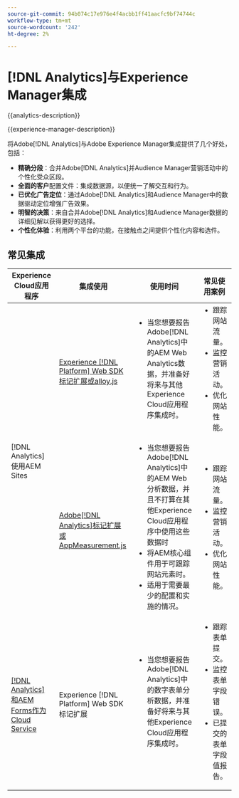 ```yaml
---
source-git-commit: 94b074c17e976e4f4acbb1ff41aacfc9bf74744c
workflow-type: tm+mt
source-wordcount: '242'
ht-degree: 2%

---
```



# [!DNL Analytics]与Experience Manager集成

{{analytics-description}}

{{experience-manager-description}}

将Adobe[!DNL Analytics]与Adobe Experience Manager集成提供了几个好处，包括：

+ **精确分段**：合并Adobe[!DNL Analytics]并Audience Manager营销活动中的个性化受众区段。
+ **全面的客户**&#x200B;配置文件：集成数据源，以便统一了解交互和行为。
+ **已优化广告定位**：通过Adobe[!DNL Analytics]和Audience Manager中的数据驱动定位增强广告效果。
+ **明智的决策**：来自合并Adobe[!DNL Analytics]和Audience Manager数据的详细见解以获得更好的选择。
+ **个性化体验**：利用两个平台的功能，在接触点之间提供个性化内容和选件。

## 常见集成

<table>
    <thead>
        <tr>
            <th>Experience Cloud应用程序</th>
            <th>集成使用</th>
            <th>使用时间</th>
            <th>常见使用案例</th>
        </tr>
    </thead>
    <tbody>
        <tr>
            <td rowspan="2">[!DNL Analytics] 使用AEM Sites</a></td>
            <td><a href="https://experienceleague.adobe.com/docs/experience-manager-learn/sites/integrations/experience-platform/analytics-using-web-sdk.html?lang=zh-Hans" target="_blank" rel="noreferrer">Experience [!DNL Platform] Web SDK标记扩展或alloy.js</a></td>
            <td>
                <ul style="margin-top: 0;">
                    <li>当您想要报告Adobe[!DNL Analytics]中的AEM Web Analytics数据，并准备好将来与其他Experience Cloud应用程序集成时。</li>
                </ul>
            </td>
            <td>
                <ul style="margin-top: 0;">
                  <li>跟踪网站流量。</li>
                  <li>监控营销活动。</li>
                  <li>优化网站性能。</li>
                </ul>
            </td>
        </tr>
        <tr>
            <td><a href="https://experienceleague.adobe.com/docs/experience-manager-learn/sites/integrations/analytics/collect-data-analytics.html?lang=zh-Hans" target="_blank" rel="noreferrer">Adobe[!DNL Analytics]标记扩展或AppMeasurement.js</a></td>
            <td>
                <ul style="margin-top: 0;">
                    <li>当您想要报告Adobe[!DNL Analytics]中的AEM Web分析数据，并且不打算在其他Experience Cloud应用程序中使用这些数据时</li>
                    <li>将AEM核心组件用于可跟踪网站元素时。</li>
                    <li>适用于需要最少的配置和实施的情况。</li>
                </ul>
            </td>
            <td>
                <ul style="margin-top: 0;">
                  <li>跟踪网站流量。</li>
                  <li>监控营销活动。</li>
                  <li>优化网站性能。</li>
                </ul>
            </td>
        </tr>
        <tr>
            <td><a href="https://experienceleague.adobe.com/docs/experience-manager-learn/cloud-service/forms/forms-and-analytics/introduction.html?lang=zh-Hans" target="_blank" rel="noreferrer">[!DNL Analytics] 和AEM Forms作为Cloud Service</a></td>
            <td>Experience [!DNL Platform] Web SDK标记扩展</td>
            <td>
              <ul style="margin-top: 0;">
                <li>当您想要报告Adobe[!DNL Analytics]中的数字表单分析数据，并准备好将来与其他Experience Cloud应用程序集成时。</li>
              </ul>
            </td>
            <td>
                <ul style="margin-top: 0;">
                  <li>跟踪表单提交。</li>
                  <li>监控表单字段错误。</li>
                  <li>已提交的表单字段值报告。</li>
                </ul>
            </td>
        </tr>
    </tbody>          
</table>
